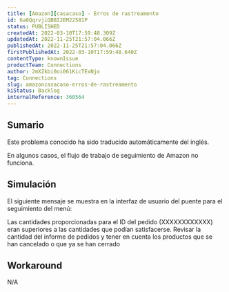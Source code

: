 ```yaml
---
title: [Amazon][casacaso] - Erros de rastreamento
id: 6a8QqrvjiQBBI2EM22581P
status: PUBLISHED
createdAt: 2022-03-10T17:59:48.309Z
updatedAt: 2022-11-25T21:57:04.066Z
publishedAt: 2022-11-25T21:57:04.066Z
firstPublishedAt: 2022-03-10T17:59:48.640Z
contentType: knownIssue
productTeam: Connections
author: 2mXZkbi0oi061KicTExNjo
tag: Connections
slug: amazoncasacaso-erros-de-rastreamento
kiStatus: Backlog
internalReference: 360564
---
```


## Sumario

<div class="alert alert-info">
  <p>Este problema conocido ha sido traducido automáticamente del inglés.</p>
</div>


En algunos casos, el flujo de trabajo de seguimiento de Amazon no funciona.



## Simulación



El siguiente mensaje se muestra en la interfaz de usuario del puente para el seguimiento del menú:

Las cantidades proporcionadas para el ID del pedido (XXXXXXXXXXXX) eran superiores a las cantidades que podían satisfacerse. Revisar la cantidad del informe de pedidos y tener en cuenta los productos que se han cancelado o que ya se han cerrado



## Workaround


N/A

